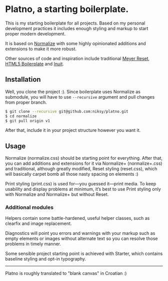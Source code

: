 # Platno, a starting boilerplate.

This is my starting boilerplate for all projects. Based on my personal development
practices it includes enough styling and markup to start proper modern development.

It is based on [Normalize](http://necolas.github.com/normalize.css/) with some
highly opinionated additions and extensions to make it more robust.

Other sources of code and inspiration include traditional
[Meyer Reset](http://meyerweb.com/eric/tools/css/reset/),
[HTML5 Boilerplate](http://html5boilerplate.com/) and
[Inuit](https://github.com/csswizardry/inuit.css).

## Installation

Well, you clone the project :). Since boilerplate uses Normalize as submodule,
you will have to use `--recursive` argument and pull changes from proper branch.

```bash
$ git clone --recursive git@github.com:niksy/platno.git
$ cd normalize
$ git pull origin v1
```

After that, include it in your project structure however you want it.

## Usage

Normalize (normalize.css) should be starting point for everything. After that,
you can add additions and extensions for it via Normalize+ (normalize+.css) and
traditional, although greatly modified, Reset styling (reset.css), which will
basically carpet bomb all those nasty spacing on elements :)

Print styling (print.css) is used for—you guessed it—print media. To keep usability
and display problems at minimum, it’s best to use Print styling only with
Normalize and Normalize+ but without Reset.

### Additional modules

Helpers contain some battle-hardened, useful helper classes, such as
clearfix and image replacement.

Diagnostics will point you errors and warnings with your markup such as empty
elements or images without alternate text so you can resolve those problems
in timely manner.

Some sensible project starting point is achieved with Starter, which contains
baseline styling and opt-in typography.

---

Platno is roughly translated to "blank canvas" in Croatian :)
